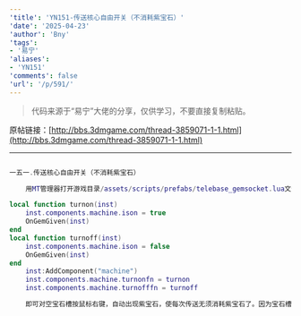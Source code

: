 ```yaml
---
'title': 'YN151-传送核心自由开关（不消耗紫宝石）'
'date': '2025-04-23'
'author': 'Bny'
'tags':
- '易宁'
'aliases':
- 'YN151'
'comments': false
'url': '/p/591/'
---
```


> 代码来源于“易宁”大佬的分享，仅供学习，不要直接复制粘贴。

原帖链接：[http://bbs.3dmgame.com/thread-3859071-1-1.html](http://bbs.3dmgame.com/thread-3859071-1-1.html)

---

```lua  

一五一.传送核心自由开关（不消耗紫宝石）

	用MT管理器打开游戏目录/assets/scripts/prefabs/telebase_gemsocket.lua文件，在inst:AddComponent("inspectable")的下一行插入以下内容：

local function turnon(inst)
	inst.components.machine.ison = true
	OnGemGiven(inst)
end
local function turnoff(inst)
	inst.components.machine.ison = false
	OnGemGiven(inst)
end
	inst:AddComponent("machine")
	inst.components.machine.turnonfn = turnon
	inst.components.machine.turnofffn = turnoff

	即可对空宝石槽按鼠标右键，自动出现紫宝石，使每次传送无须消耗紫宝石了。因为宝石槽上的宝石可以拿走，也可以无限刷紫宝石

```  

